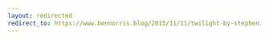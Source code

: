 ```yaml
---
layout: redirected
redirect_to: https://www.bennorris.blog/2015/11/11/twilight-by-stephenie.html
---
```

